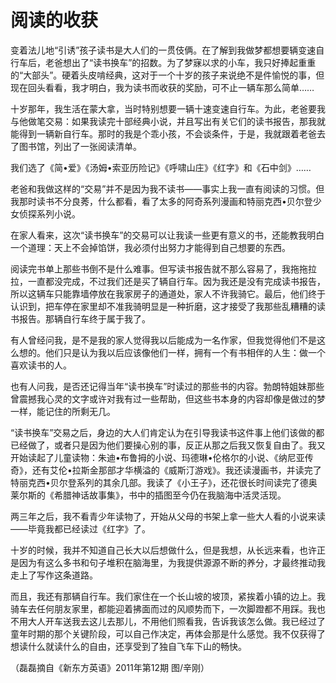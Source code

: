 # 阅读的收获

变着法儿地“引诱”孩子读书是大人们的一贯伎俩。在了解到我做梦都想要辆变速自行车后，老爸想出了“读书换车”的招数。为了梦寐以求的小车，我只好捧起重重的“大部头”。硬着头皮啃经典，这对于一个十岁的孩子来说绝不是件愉悦的事，但现在回头看看，我才明白，我为读书而收获的奖励，可不止一辆车那么简单…… 

十岁那年，我生活在蒙大拿，当时特别想要一辆十速变速自行车。为此，老爸要我与他做笔交易：如果我读完十部经典小说，并且写出有关它们的读书报告，那我就能得到一辆新自行车。那时的我是个乖小孩，不会谈条件，于是，我就跟着老爸去了图书馆，列出了一张阅读清单。 

我们选了《简•爱》《汤姆•索亚历险记》《呼啸山庄》《红字》和《石中剑》…… 

老爸和我做这样的“交易”并不是因为我不读书——事实上我一直有阅读的习惯。但我那时读书不分良莠，什么都看，看了太多的阿奇系列漫画和特丽克西•贝尔登少女侦探系列小说。 

在家人看来，这次“读书换车”的交易可以让我读一些更有意义的书，还能教我明白一个道理：天上不会掉馅饼，我必须付出努力才能得到自己想要的东西。 

阅读完书单上那些书倒不是什么难事。但写读书报告就不那么容易了，我拖拖拉拉，一直都没完成，不过我们还是买了辆自行车。因为我还是没有完成读书报告，所以这辆车只能靠墙停放在我家房子的通道处，家人不许我骑它。最后，他们终于认识到，把车停在家里却不准我骑明显是一种折磨，这才接受了我那些乱糟糟的读书报告。那辆自行车终于属于我了。 

有人曾经问我，是不是我的家人觉得我以后能成为一名作家，但我觉得他们不是这么想的。他们只是认为我以后应该像他们一样，拥有一个有书相伴的人生：做一个喜欢读书的人。 

也有人问我，是否还记得当年“读书换车”时读过的那些书的内容。勃朗特姐妹那些曾震撼我心灵的文字或许对我有过一些帮助，但这些书本身的内容却像是做过的梦一样，能记住的所剩无几。 

“读书换车”交易之后，身边的大人们肯定认为在引导我读书这件事上他们该做的都已经做了，或者只是因为他们要操心别的事，反正从那之后我又恢复自由了。我又开始读起了儿童读物：朱迪•布鲁拇的小说、玛德琳•伦格尔的小说、《纳尼亚传奇》，还有艾伦•拉斯金那部才华横溢的《威斯汀游戏》。我还读漫画书，并读完了特丽克西•贝尔登系列的其余几部。我读了《小王子》，还花很长时间读完了德奥莱尔斯的《希腊神话故事集》，书中的插图至今仍在我脑海中活灵活现。 

两三年之后，我不看青少年读物了，开始从父母的书架上拿一些大人看的小说来读——毕竟我都已经读过《红字》了。 

十岁的时候，我并不知道自己长大以后想做什么，但是我想，从长远来看，也许正是因为有这么多书和句子堆积在脑海里，为我提供源源不断的养分，才最终推动我走上了写作这条道路。 

而且，我还有那辆自行车。我们家住在一个长山坡的坡顶，紧挨着小镇的边上。我骑车去任何朋友家里，都能迎着拂面而过的风顺势而下，一次脚蹬都不用踩。我也不用大人开车送我去这儿去那儿，不用他们照看我，告诉我该怎么做。我已经过了童年时期的那个关键阶段，可以自己作决定，再体会那是什么感觉。我不仅获得了想读什么就读什么的自由，还享受到了独自飞车下山的畅快。 

（磊磊摘自《新东方英语》2011年第12期 图/辛刚）